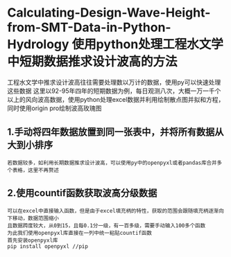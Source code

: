 # Calculating-Design-Wave-Height-from-SMT-Data-in-Python-Hydrology 使用python处理工程水文学中短期数据推求设计波高的方法
工程水文学中推求设计波高往往需要处理数以万计的数据，使用py可以快速处理这些数据
这里以92-95年四年的短期数据为例，每日观测八次，大概一万一千个以上的风向波高数据，使用python处理excel数据并利用绘制散点图并拟和方程，同时使用origin pro绘制波高玫瑰图
## 1.手动将四年数据放置到同一张表中，并将所有数据从大到小排序
    若数据较多，如利用长期数据推求设计波高，可以使用py中的openpyxl或者pandas库合并多个表格，这里不再赘述
## 2.使用countif函数获取波高分级数据
    可以在excel中直接输入函数，但是由于excel填充柄的特性，获取的范围会跟随填充柄逐渐向下移动，数据范围缩小
    且数据跨度较大，从0到15，且每0.1分一级，有一百多级，需要手动输入100多个函数
    为此我们使用openpyxl库直接在一列中统一粘贴countif函数
    首先安装openpyxl库
    pip install openpyxl //pip


